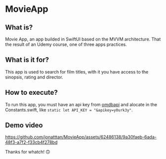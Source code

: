 # MovieApp

## What is?
Movie App, an app builded in SwiftUI based on the MVVM architecture. That the result of an Udemy course, one of three apps practices.

## What is it for?
This app is used to search for film titles, with it you have access to the sinopsis, rating and director.

## How to execute?
To run this app, you must have an api key from [omdbapi](http://omdbapi.com) and alocate in the Constants.swift, like `static let API_KEY = "&apikey=y0urk3y"`.

## Demo video
https://github.com/jonatttan/MovieApp/assets/62486138/9a30faeb-6ada-48f3-a7f2-f33cb4f278bd

Thanks for whatch! 🙃
